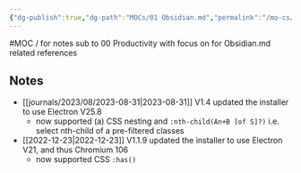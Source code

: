 ```yaml
---
{"dg-publish":true,"dg-path":"MOCs/01 Obsidian.md","permalink":"/mo-cs/01-obsidian/","title":"01 Obsidian"}
---
```



#MOC / for notes sub to 00 Productivity with focus on for Obsidian.md related references

## Notes
- [[journals/2023/08/2023-08-31\|2023-08-31]] V1.4 updated the installer to use Electron V25.8
	- now supported (a) CSS nesting and `:nth-child(An+B [of S]?)` i.e. select nth-child of a pre-filtered classes
- [[2022-12-23\|2022-12-23]] V1.1.9 updated the installer to use Electron V21, and thus Chromium 106
	- now supported CSS `:has()`